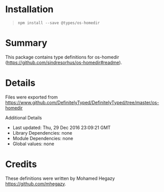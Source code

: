 # Installation
> `npm install --save @types/os-homedir`

# Summary
This package contains type definitions for os-homedir (https://github.com/sindresorhus/os-homedir#readme).

# Details
Files were exported from https://www.github.com/DefinitelyTyped/DefinitelyTyped/tree/master/os-homedir

Additional Details
 * Last updated: Thu, 29 Dec 2016 23:09:21 GMT
 * Library Dependencies: none
 * Module Dependencies: none
 * Global values: none

# Credits
These definitions were written by Mohamed Hegazy <https://github.com/mhegazy>.
